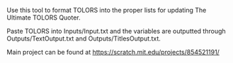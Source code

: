 Use this tool to format TOLORS into the proper lists for updating The Ultimate TOLORS Quoter.

Paste TOLORS into Inputs/Input.txt and the variables are outputted through Outputs/TextOutput.txt and Outputs/TitlesOutput.txt.

Main project can be found at https://scratch.mit.edu/projects/854521191/
